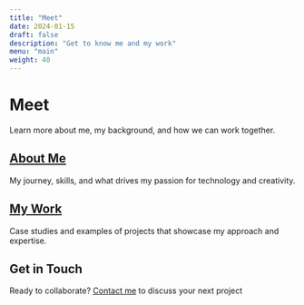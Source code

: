 ```yaml
---
title: "Meet"
date: 2024-01-15
draft: false
description: "Get to know me and my work"
menu: "main"
weight: 40
---
```


# Meet

Learn more about me, my background, and how we can work together.

## [About Me](/meet/me/)
My journey, skills, and what drives my passion for technology and creativity.

## [My Work](/meet/work/)
Case studies and examples of projects that showcase my approach and expertise.

## Get in Touch
Ready to collaborate? [Contact me](/contact/) to discuss your next project

